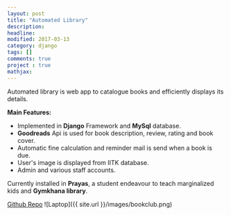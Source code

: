 ```yaml
---
layout: post
title: "Automated Library"
description: 
headline: 
modified: 2017-03-13
category: django
tags: []
comments: true
project : true
mathjax: 
---
```

Automated library is web app to catalogue books and efficiently displays its details.

**Main Features:**
* Implemented in **Django** Framework and **MySql** database.
* **Goodreads** Api is used for book description, review, rating and book cover.
* Automatic fine calculation and reminder mail is send when a book is due.
* User's image is displayed from IITK database.
* Admin and various staff accounts.

Currently installed in **Prayas**, a student endeavour to teach marginalized kids and **Gymkhana library**.

[Github Repo](https://github.com/R-Wolf/CFD_A_library)
![Laptop]({{ site.url }}/images/bookclub.png)



